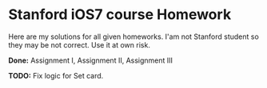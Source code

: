 # Stanford iOS7 course Homework 

Here are my solutions  for all given homeworks.
I'am not Stanford  student so they may be not correct.
Use it at own risk.

**Done:** Assignment I, Assignment II, Assignment III 

**TODO:** Fix logic for Set card. 
